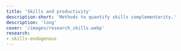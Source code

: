 ```yaml
---
title: 'Skills and productivity'
description-short: 'Methods to quantify skills complementarity.'
description: 'long'
cover: '/images/research_skills.webp'
research:
- skills-endogenous
---
```

